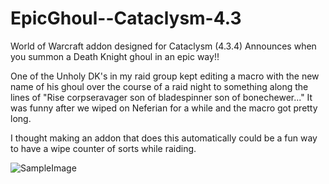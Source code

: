 # EpicGhoul--Cataclysm-4.3
World of Warcraft addon designed for Cataclysm (4.3.4)
Announces when you summon a Death Knight ghoul in an epic way!!
 
One of the Unholy DK's in my raid group kept editing a macro with the new name of his ghoul over the course of a raid night to something along the lines of "Rise corpseravager son of bladespinner son of bonechewer..." It was funny after we wiped on Neferian for a while and the macro got pretty long.

I thought making an addon that does this automatically could be a fun way to have a wipe counter of sorts while raiding.

![SampleImage]("sample.png")
